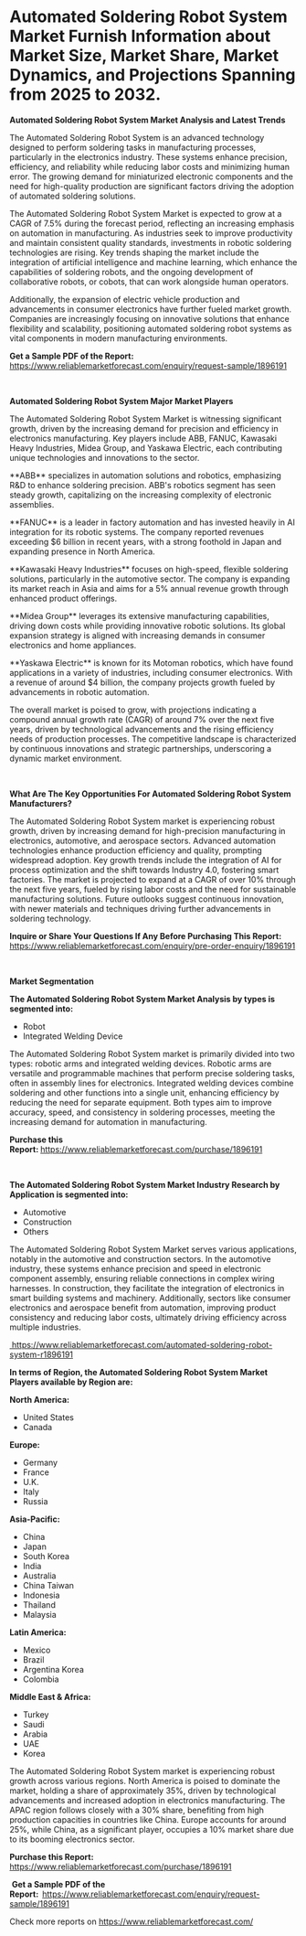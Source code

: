<p><h1>Automated Soldering Robot System Market Furnish Information about Market Size, Market Share, Market Dynamics, and Projections Spanning from 2025 to 2032.</h1></p><p><strong>Automated Soldering Robot System Market Analysis and Latest Trends</strong></p>
<p><p>The Automated Soldering Robot System is an advanced technology designed to perform soldering tasks in manufacturing processes, particularly in the electronics industry. These systems enhance precision, efficiency, and reliability while reducing labor costs and minimizing human error. The growing demand for miniaturized electronic components and the need for high-quality production are significant factors driving the adoption of automated soldering solutions.</p><p>The Automated Soldering Robot System Market is expected to grow at a CAGR of 7.5% during the forecast period, reflecting an increasing emphasis on automation in manufacturing. As industries seek to improve productivity and maintain consistent quality standards, investments in robotic soldering technologies are rising. Key trends shaping the market include the integration of artificial intelligence and machine learning, which enhance the capabilities of soldering robots, and the ongoing development of collaborative robots, or cobots, that can work alongside human operators.</p><p>Additionally, the expansion of electric vehicle production and advancements in consumer electronics have further fueled market growth. Companies are increasingly focusing on innovative solutions that enhance flexibility and scalability, positioning automated soldering robot systems as vital components in modern manufacturing environments.</p></p>
<p><strong>Get a Sample PDF of the Report:&nbsp;</strong> <a href="https://www.reliablemarketforecast.com/enquiry/request-sample/1896191?utm_campaign=1144&utm_medium=2&utm_source=Github&utm_content=ia&utm_term=13012025&utm_id=automated-soldering-robot-system">https://www.reliablemarketforecast.com/enquiry/request-sample/1896191</a></p>
<p>&nbsp;</p>
<p><strong>Automated Soldering Robot System Major Market Players</strong></p>
<p><p>The Automated Soldering Robot System Market is witnessing significant growth, driven by the increasing demand for precision and efficiency in electronics manufacturing. Key players include ABB, FANUC, Kawasaki Heavy Industries, Midea Group, and Yaskawa Electric, each contributing unique technologies and innovations to the sector.</p><p>**ABB** specializes in automation solutions and robotics, emphasizing R&D to enhance soldering precision. ABB's robotics segment has seen steady growth, capitalizing on the increasing complexity of electronic assemblies. </p><p>**FANUC** is a leader in factory automation and has invested heavily in AI integration for its robotic systems. The company reported revenues exceeding $6 billion in recent years, with a strong foothold in Japan and expanding presence in North America.</p><p>**Kawasaki Heavy Industries** focuses on high-speed, flexible soldering solutions, particularly in the automotive sector. The company is expanding its market reach in Asia and aims for a 5% annual revenue growth through enhanced product offerings.</p><p>**Midea Group** leverages its extensive manufacturing capabilities, driving down costs while providing innovative robotic solutions. Its global expansion strategy is aligned with increasing demands in consumer electronics and home appliances.</p><p>**Yaskawa Electric** is known for its Motoman robotics, which have found applications in a variety of industries, including consumer electronics. With a revenue of around $4 billion, the company projects growth fueled by advancements in robotic automation.</p><p>The overall market is poised to grow, with projections indicating a compound annual growth rate (CAGR) of around 7% over the next five years, driven by technological advancements and the rising efficiency needs of production processes. The competitive landscape is characterized by continuous innovations and strategic partnerships, underscoring a dynamic market environment.</p></p>
<p>&nbsp;</p>
<p><strong>What Are The Key Opportunities For Automated Soldering Robot System Manufacturers?</strong></p>
<p><p>The Automated Soldering Robot System market is experiencing robust growth, driven by increasing demand for high-precision manufacturing in electronics, automotive, and aerospace sectors. Advanced automation technologies enhance production efficiency and quality, prompting widespread adoption. Key growth trends include the integration of AI for process optimization and the shift towards Industry 4.0, fostering smart factories. The market is projected to expand at a CAGR of over 10% through the next five years, fueled by rising labor costs and the need for sustainable manufacturing solutions. Future outlooks suggest continuous innovation, with newer materials and techniques driving further advancements in soldering technology.</p></p>
<p><strong>Inquire or Share Your Questions If Any Before Purchasing This Report:</strong> <a href="https://www.reliablemarketforecast.com/enquiry/pre-order-enquiry/1896191?utm_campaign=1144&utm_medium=2&utm_source=Github&utm_content=ia&utm_term=13012025&utm_id=automated-soldering-robot-system">https://www.reliablemarketforecast.com/enquiry/pre-order-enquiry/1896191</a></p>
<p>&nbsp;</p>
<p><strong>Market Segmentation</strong></p>
<p><strong>The Automated Soldering Robot System Market Analysis by types is segmented into:</strong></p>
<p><ul><li>Robot</li><li>Integrated Welding Device</li></ul></p>
<p><p>The Automated Soldering Robot System market is primarily divided into two types: robotic arms and integrated welding devices. Robotic arms are versatile and programmable machines that perform precise soldering tasks, often in assembly lines for electronics. Integrated welding devices combine soldering and other functions into a single unit, enhancing efficiency by reducing the need for separate equipment. Both types aim to improve accuracy, speed, and consistency in soldering processes, meeting the increasing demand for automation in manufacturing.</p></p>
<p><strong>Purchase this Report:&nbsp;</strong><a href="https://www.reliablemarketforecast.com/purchase/1896191?utm_campaign=1144&utm_medium=2&utm_source=Github&utm_content=ia&utm_term=13012025&utm_id=automated-soldering-robot-system">https://www.reliablemarketforecast.com/purchase/1896191</a></p>
<p>&nbsp;</p>
<p><strong>The Automated Soldering Robot System Market Industry Research by Application is segmented into:</strong></p>
<p><ul><li>Automotive</li><li>Construction</li><li>Others</li></ul></p>
<p><p>The Automated Soldering Robot System Market serves various applications, notably in the automotive and construction sectors. In the automotive industry, these systems enhance precision and speed in electronic component assembly, ensuring reliable connections in complex wiring harnesses. In construction, they facilitate the integration of electronics in smart building systems and machinery. Additionally, sectors like consumer electronics and aerospace benefit from automation, improving product consistency and reducing labor costs, ultimately driving efficiency across multiple industries.</p></p>
<p><a href="https://www.reliablemarketforecast.com/automated-soldering-robot-system-r1896191?utm_campaign=1144&utm_medium=2&utm_source=Github&utm_content=ia&utm_term=13012025&utm_id=automated-soldering-robot-system">&nbsp;https://www.reliablemarketforecast.com/automated-soldering-robot-system-r1896191</a></p>
<p><strong>In terms of Region, the Automated Soldering Robot System Market Players available by Region are:</strong></p>
<p>
    <p> <strong> North America: </strong>
        <ul>
            <li>United States</li>
            <li>Canada</li>
        </ul>
        </p> 
    <p> <strong> Europe: </strong>
        <ul>
            <li>Germany</li>
            <li>France</li>
            <li>U.K.</li>
            <li>Italy</li>
            <li>Russia</li>
        </ul>
        </p> 
    <p> <strong> Asia-Pacific: </strong>
        <ul>
            <li>China</li>
            <li>Japan</li>
            <li>South Korea</li>
            <li>India</li>
            <li>Australia</li>
            <li>China Taiwan</li>
            <li>Indonesia</li>
            <li>Thailand</li>
            <li>Malaysia</li>
        </ul>
        </p> 
    <p> <strong> Latin America: </strong>
        <ul>
            <li>Mexico</li>
            <li>Brazil</li>
            <li>Argentina Korea</li>
            <li>Colombia</li>
        </ul>
        </p> 
    <p> <strong> Middle East & Africa: </strong>
        <ul>
            <li>Turkey</li>
            <li>Saudi</li>
            <li>Arabia</li>
            <li>UAE</li>
            <li>Korea</li>
        </ul>
    </p>
    </p>
<p><p>The Automated Soldering Robot System market is experiencing robust growth across various regions. North America is poised to dominate the market, holding a share of approximately 35%, driven by technological advancements and increased adoption in electronics manufacturing. The APAC region follows closely with a 30% share, benefiting from high production capacities in countries like China. Europe accounts for around 25%, while China, as a significant player, occupies a 10% market share due to its booming electronics sector.</p></p>
<p><strong>Purchase this Report: </strong><a href="https://www.reliablemarketforecast.com/purchase/1896191?utm_campaign=1144&utm_medium=2&utm_source=Github&utm_content=ia&utm_term=13012025&utm_id=automated-soldering-robot-system">https://www.reliablemarketforecast.com/purchase/1896191</a></p>
<p>&nbsp;<strong>Get a Sample PDF of the Report:&nbsp;&nbsp;</strong><a href="https://www.reliablemarketforecast.com/enquiry/request-sample/1896191?utm_campaign=1144&utm_medium=2&utm_source=Github&utm_content=ia&utm_term=13012025&utm_id=automated-soldering-robot-system">https://www.reliablemarketforecast.com/enquiry/request-sample/1896191</a></p>
<p><strong></strong></p>
<p>Check more reports on <a href="https://www.reliablemarketforecast.com/?utm_campaign=1144&utm_medium=2&utm_source=Github&utm_content=ia&utm_term=13012025&utm_id=automated-soldering-robot-system">https://www.reliablemarketforecast.com/</a></p>